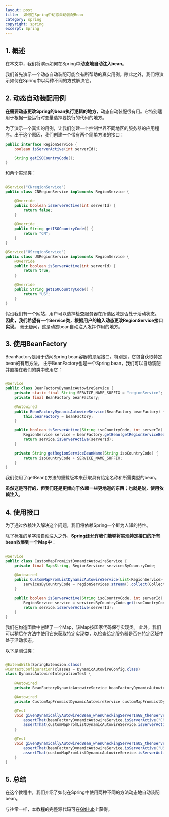```yaml
---
layout: post
title:  如何在Spring中动态自动装配Bean
category: spring
copyright: spring
excerpt: Spring
---
```


## 1. 概述

在本文中，我们将演示如何在Spring中**动态地自动注入bean**。

我们首先演示一个动态自动装配可能会有所帮助的真实用例。除此之外，我们将演示如何在Spring中以两种不同的方式解决它。

## 2. 动态自动装配用例

**在需要动态更改Spring的bean执行逻辑的地方**，动态自动装配很有用。它特别适用于根据一些运行时变量选择要执行的代码的地方。

为了演示一个真实的用例，让我们创建一个控制世界不同地区的服务器的应用程序。出于这个原因，我们创建一个带有两个简单方法的接口：

```java
public interface RegionService {
    boolean isServerActive(int serverId);

    String getISOCountryCode();
}
```

和两个实现类：

```java

@Service("CNregionService")
public class CNRegionService implements RegionService {

    @Override
    public boolean isServerActive(int serverId) {
        return false;
    }

    @Override
    public String getISOCountryCode() {
        return "CN";
    }
}

@Service("USregionService")
public class USRegionService implements RegionService {
    @Override
    public boolean isServerActive(int serverId) {
        return true;
    }

    @Override
    public String getISOCountryCode() {
        return "US";
    }
}
```

假设我们有一个网站，用户可以选择检查服务器在所选区域是否处于活动状态。
**因此，我们希望有一个Service类，根据用户的输入动态更改RegionService接口实现**。
毫无疑问，这是动态bean自动注入发挥作用的地方。

## 3. 使用BeanFactory

BeanFactory是用于访问Spring bean容器的顶层接口。特别是，它包含获取特定bean的有用方法。
由于BeanFactory也是一个Spring bean，我们可以自动装配并直接在我们的类中使用它：

```java

@Service
public class BeanFactoryDynamicAutowireService {
    private static final String SERVICE_NAME_SUFFIX = "regionService";
    private final BeanFactory beanFactory;

    @Autowired
    public BeanFactoryDynamicAutowireService(BeanFactory beanFactory) {
        this.beanFactory = beanFactory;
    }

    public boolean isServerActive(String isoCountryCode, int serverId) {
        RegionService service = beanFactory.getBean(getRegionServiceBeanName(isoCountryCode), RegionService.class);
        return service.isServerActive(serverId);
    }

    private String getRegionServiceBeanName(String isoCountryCode) {
        return isoCountryCode + SERVICE_NAME_SUFFIX;
    }
}
```

我们使用了getBean()方法的重载版本来获取具有给定名称和所需类型的bean。

**虽然这是可行的，但我们还是更倾向于依赖一些更地道的东西；也就是说，使用依赖注入**。

## 4. 使用接口

为了通过依赖注入解决这个问题，我们将依赖Spring一个鲜为人知的特性。

除了标准的单字段自动注入之外，**Spring还允许我们能够将实现特定接口的所有bean收集到一个Map中**：

```java

@Service
public class CustomMapFromListDynamicAutowireService {
    private final Map<String, RegionService> servicesByCountryCode;

    @Autowired
    public CustomMapFromListDynamicAutowireService(List<RegionService> regionServices) {
        servicesByCountryCode = regionServices.stream().collect(Collectors.toMap(RegionService::getISOCountryCode, Function.identity()));
    }

    public boolean isServerActive(String isoCountryCode, int serverId) {
        RegionService service = servicesByCountryCode.get(isoCountryCode);
        return service.isServerActive(serverId);
    }
}
```

我们在构造函数中创建了一个Map，该Map按国家代码保存实现类。
此外，我们可以稍后在方法中使用它来获取特定实现类，以检查给定服务器是否在特定区域中处于活动状态。

以下是测试类：

```java

@ExtendWith(SpringExtension.class)
@ContextConfiguration(classes = DynamicAutowireConfig.class)
class DynamicAutowireIntegrationTest {

    @Autowired
    private BeanFactoryDynamicAutowireService beanFactoryDynamicAutowireService;

    @Autowired
    private CustomMapFromListDynamicAutowireService customMapFromListDynamicAutowireService;

    @Test
    void givenDynamicallyAutowiredBean_whenCheckingServerInGB_thenServerIsNotActive() {
        assertThat(beanFactoryDynamicAutowireService.isServerActive("CN", 101), is(false));
        assertThat(customMapFromListDynamicAutowireService.isServerActive("CN", 101), is(false));
    }

    @Test
    void givenDynamicallyAutowiredBean_whenCheckingServerInUS_thenServerIsActive() {
        assertThat(beanFactoryDynamicAutowireService.isServerActive("US", 101), is(true));
        assertThat(customMapFromListDynamicAutowireService.isServerActive("US", 101), is(true));
    }
}
```

## 5. 总结

在这个教程中，我们介绍了如何在Spring中使用两种不同的方法动态地自动装配bean。

与往常一样，本教程的完整源代码可在[GitHub](https://github.com/tuyucheng7/taketoday-tutorial4j/tree/master/spring-modules/spring-di-3)上获得。